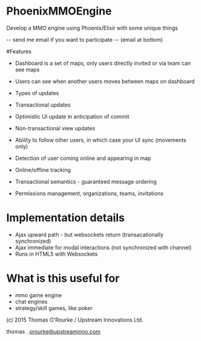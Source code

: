 # PhoenixMMOEngine
Develop a MMO engine using Phoenix/Elixir with some unique things

-- send me email if you want to participate --  (email at bottom)


#Features

 - Dashboard is a set of maps, only users directly invited or via team can see maps
 - Users can see when another users moves between maps on dashboard
- Types of updates
 - Transactional updates
  - Optimistic UI update in anticipation of commit
 - Non-transactional view updates

- Ability to follow other users, in which case your UI sync (movements only)
- Detection of user coming online and appearing in map
- Online/offline tracking
- Transactional semantics - guaranteed message ordering
- Permissions management, organizations, teams, invitations

# Implementation details
- Ajax upward path - but websockets return (transacationally synchronized)
- Ajax immediate for modal interactions (not synchronized with channel)
- Runs in HTML5 with Websockets

# What is this useful for
 - mmo game engine
 - chat engines
 - strategy/skill games, like poker
 
(c) 2015 Thomas O'Rourke / Upstream Innovations Ltd.

thomas . orourke@upstreaminno.com
